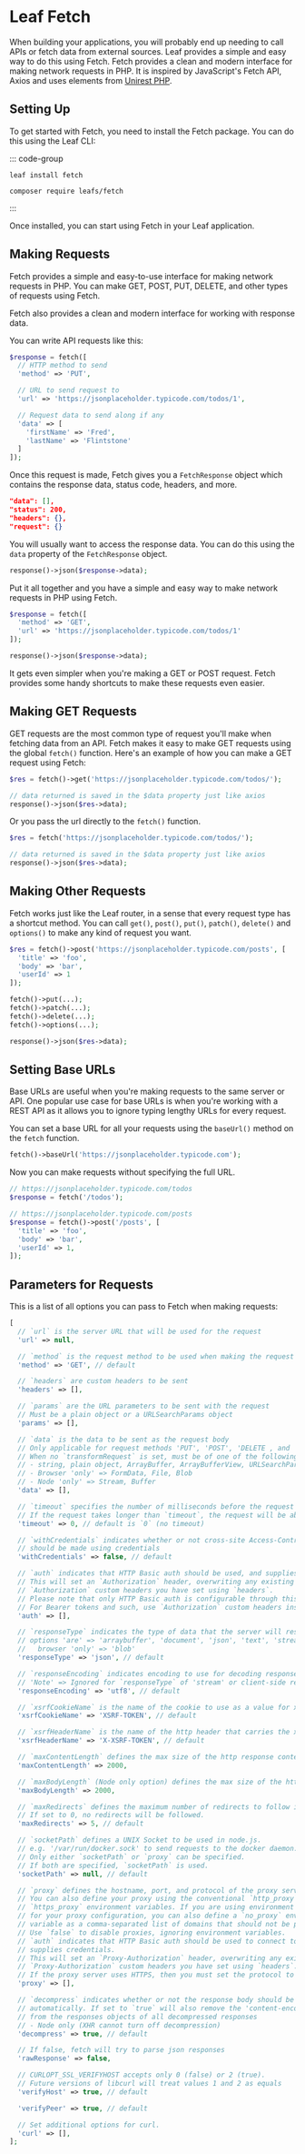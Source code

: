 # Leaf Fetch

When building your applications, you will probably end up needing to call APIs or fetch data from external sources. Leaf provides a simple and easy way to do this using Fetch. Fetch provides a clean and modern interface for making network requests in PHP. It is inspired by JavaScript's Fetch API, Axios and uses elements from [Unirest PHP](https://github.com/Kong/unirest-php).

## Setting Up

To get started with Fetch, you need to install the Fetch package. You can do this using the Leaf CLI:

::: code-group

```bash:no-line-numbers [Leaf CLI]
leaf install fetch
```

```bash:no-line-numbers [Composer]
composer require leafs/fetch
```

:::

Once installed, you can start using Fetch in your Leaf application.

## Making Requests

Fetch provides a simple and easy-to-use interface for making network requests in PHP. You can make GET, POST, PUT, DELETE, and other types of requests using Fetch.

Fetch also provides a clean and modern interface for working with response data.

You can write API requests like this:

```php
$response = fetch([
  // HTTP method to send
  'method' => 'PUT',

  // URL to send request to
  'url' => 'https://jsonplaceholder.typicode.com/todos/1',

  // Request data to send along if any
  'data' => [
    'firstName' => 'Fred',
    'lastName' => 'Flintstone'
  ]
]);
```

Once this request is made, Fetch gives you a `FetchResponse` object which contains the response data, status code, headers, and more.

```json
"data": [],
"status": 200,
"headers": {},
"request": {}
```

You will usually want to access the response data. You can do this using the `data` property of the `FetchResponse` object.

```php
response()->json($response->data);
```

Put it all together and you have a simple and easy way to make network requests in PHP using Fetch.

```php
$response = fetch([
  'method' => 'GET',
  'url' => 'https://jsonplaceholder.typicode.com/todos/1'
]);

response()->json($response->data);
```

It gets even simpler when you're making a GET or POST request. Fetch provides some handy shortcuts to make these requests even easier.

## Making GET Requests

GET requests are the most common type of request you'll make when fetching data from an API. Fetch makes it easy to make GET requests using the global `fetch()` function. Here's an example of how you can make a GET request using Fetch:

```php
$res = fetch()->get('https://jsonplaceholder.typicode.com/todos/');

// data returned is saved in the $data property just like axios
response()->json($res->data);
```

Or you pass the url directly to the `fetch()` function.

```php
$res = fetch('https://jsonplaceholder.typicode.com/todos/');

// data returned is saved in the $data property just like axios
response()->json($res->data);
```

## Making Other Requests

Fetch works just like the Leaf router, in a sense that every request type has a shortcut method. You can call `get()`, `post()`, `put()`, `patch()`, `delete()` and `options()` to make any kind of request you want.

```php
$res = fetch()->post('https://jsonplaceholder.typicode.com/posts', [
  'title' => 'foo',
  'body' => 'bar',
  'userId' => 1
]);

fetch()->put(...);
fetch()->patch(...);
fetch()->delete(...);
fetch()->options(...);

response()->json($res->data);
```

## Setting Base URLs

Base URLs are useful when you're making requests to the same server or API. One popular use case for base URLs is when you're working with a REST API as it allows you to ignore typing lengthy URLs for every request.

You can set a base URL for all your requests using the `baseUrl()` method on the `fetch` function.

```php
fetch()->baseUrl('https://jsonplaceholder.typicode.com');
```

Now you can make requests without specifying the full URL.

```php
// https://jsonplaceholder.typicode.com/todos
$response = fetch('/todos');

// https://jsonplaceholder.typicode.com/posts
$response = fetch()->post('/posts', [
  'title' => 'foo',
  'body' => 'bar',
  'userId' => 1,
]);
```

## Parameters for Requests

This is a list of all options you can pass to Fetch when making requests:

```php
[
  // `url` is the server URL that will be used for the request
  'url' => null,

  // `method` is the request method to be used when making the request
  'method' => 'GET', // default

  // `headers` are custom headers to be sent
  'headers' => [],

  // `params` are the URL parameters to be sent with the request
  // Must be a plain object or a URLSearchParams object
  'params' => [],

  // `data` is the data to be sent as the request body
  // Only applicable for request methods 'PUT', 'POST', 'DELETE , and 'PATCH'
  // When no `transformRequest` is set, must be of one of the following types:
  // - string, plain object, ArrayBuffer, ArrayBufferView, URLSearchParams
  // - Browser 'only' => FormData, File, Blob
  // - Node 'only' => Stream, Buffer
  'data' => [],

  // `timeout` specifies the number of milliseconds before the request times out.
  // If the request takes longer than `timeout`, the request will be aborted.
  'timeout' => 0, // default is `0` (no timeout)

  // `withCredentials` indicates whether or not cross-site Access-Control requests
  // should be made using credentials
  'withCredentials' => false, // default

  // `auth` indicates that HTTP Basic auth should be used, and supplies credentials.
  // This will set an `Authorization` header, overwriting any existing
  // `Authorization` custom headers you have set using `headers`.
  // Please note that only HTTP Basic auth is configurable through this parameter.
  // For Bearer tokens and such, use `Authorization` custom headers instead.
  'auth' => [],

  // `responseType` indicates the type of data that the server will respond with
  // options 'are' => 'arraybuffer', 'document', 'json', 'text', 'stream'
  //   browser 'only' => 'blob'
  'responseType' => 'json', // default

  // `responseEncoding` indicates encoding to use for decoding responses (Node.js only)
  // 'Note' => Ignored for `responseType` of 'stream' or client-side requests
  'responseEncoding' => 'utf8', // default

  // `xsrfCookieName` is the name of the cookie to use as a value for xsrf token
  'xsrfCookieName' => 'XSRF-TOKEN', // default

  // `xsrfHeaderName` is the name of the http header that carries the xsrf token value
  'xsrfHeaderName' => 'X-XSRF-TOKEN', // default

  // `maxContentLength` defines the max size of the http response content in bytes allowed in node.js
  'maxContentLength' => 2000,

  // `maxBodyLength` (Node only option) defines the max size of the http request content in bytes allowed
  'maxBodyLength' => 2000,

  // `maxRedirects` defines the maximum number of redirects to follow in node.js.
  // If set to 0, no redirects will be followed.
  'maxRedirects' => 5, // default

  // `socketPath` defines a UNIX Socket to be used in node.js.
  // e.g. '/var/run/docker.sock' to send requests to the docker daemon.
  // Only either `socketPath` or `proxy` can be specified.
  // If both are specified, `socketPath` is used.
  'socketPath' => null, // default

  // `proxy` defines the hostname, port, and protocol of the proxy server.
  // You can also define your proxy using the conventional `http_proxy` and
  // `https_proxy` environment variables. If you are using environment variables
  // for your proxy configuration, you can also define a `no_proxy` environment
  // variable as a comma-separated list of domains that should not be proxied.
  // Use `false` to disable proxies, ignoring environment variables.
  // `auth` indicates that HTTP Basic auth should be used to connect to the proxy, and
  // supplies credentials.
  // This will set an `Proxy-Authorization` header, overwriting any existing
  // `Proxy-Authorization` custom headers you have set using `headers`.
  // If the proxy server uses HTTPS, then you must set the protocol to `https`. 
  'proxy' => [],

  // `decompress` indicates whether or not the response body should be decompressed 
  // automatically. If set to `true` will also remove the 'content-encoding' header 
  // from the responses objects of all decompressed responses
  // - Node only (XHR cannot turn off decompression)
  'decompress' => true, // default

  // If false, fetch will try to parse json responses
  'rawResponse' => false,

  // CURLOPT_SSL_VERIFYHOST accepts only 0 (false) or 2 (true).
  // Future versions of libcurl will treat values 1 and 2 as equals
  'verifyHost' => true, // default

  'verifyPeer' => true, // default

  // Set additional options for curl.
  'curl' => [],
];
```
